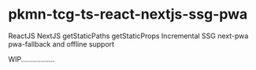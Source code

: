 # pkmn-tcg-ts-react-nextjs-ssg-pwa
ReactJS
NextJS
getStaticPaths
getStaticProps
Incremental SSG
next-pwa
pwa-fallback and offline support


WIP.................
